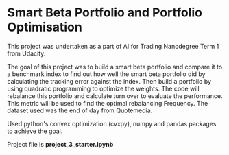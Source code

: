 # Smart Beta Portfolio and Portfolio Optimisation
This project was undertaken as a part of AI for Trading Nanodegree Term 1 from Udacity.

The goal of this project was to build a smart beta portfolio and compare it to a benchmark index to find out
how well the smart beta portfolio did by calculating the tracking error against the index.
Then build a portfolio by using quadratic programming to optimize the weights.
The code will rebalance this portfolio and calculate turn over to evaluate the performance.
This metric will be used to find the optimal rebalancing Frequency.
The dataset used was the end of day from Quotemedia.

Used python's convex optimization (cvxpy), numpy and pandas packages to achieve the goal.

Project file is **project_3_starter.ipynb**
